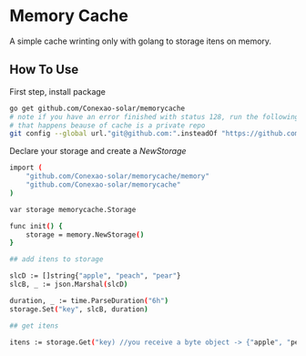 # Memory Cache

A simple cache wrinting only with golang to storage itens on memory.

## How To Use

First step, install package

```bash
go get github.com/Conexao-solar/memorycache
# note if you have an error finished with status 128, run the following content
# that happens beause of cache is a private repo
git config --global url."git@github.com:".insteadOf "https://github.com/"
```

Declare your storage and create a *NewStorage*

```bash
import (
	"github.com/Conexao-solar/memorycache/memory"
	"github.com/Conexao-solar/memorycache"
)

var storage memorycache.Storage

func init() {
	storage = memory.NewStorage()
}

## add itens to storage

slcD := []string{"apple", "peach", "pear"}
slcB, _ := json.Marshal(slcD)

duration, _ := time.ParseDuration("6h")
storage.Set("key", slcB, duration)

## get itens

itens := storage.Get("key) //you receive a byte object -> {"apple", "peach", "pear"}
```
